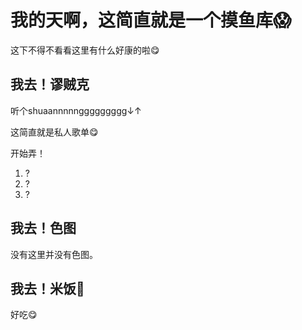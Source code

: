 # 我的天啊，这简直就是一个摸鱼库😱

这下不得不看看这里有什么好康的啦😋

## 我去！谬贼克

听个shuaannnnnggggggggg↓↑

这简直就是私人歌单😋

开始弄！

1. ?
2. ?
3. ?

## 我去！色图

没有这里并没有色图。

## 我去！米饭🍚

好吃😋